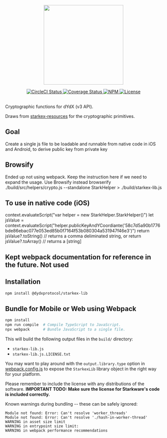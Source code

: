<p align='center'><img src='https://s3.amazonaws.com/dydx-assets/dydx_logo_black.svg' width='256' /></p>

<div align='center'>
  <a href='https://circleci.com/gh/dydxprotocol/workflows/starkex-lib/tree/master'>
    <img src='https://img.shields.io/circleci/project/github/dydxprotocol/starkex-lib.svg?token=446e78d103fea7b64b2e490215ce2a9669431c96' alt='CircleCI Status' />
  </a>
  <a href='https://coveralls.io/github/dydxprotocol/starkex-lib'>
    <img src='https://coveralls.io/repos/github/dydxprotocol/starkex-lib/badge.svg?t=xQcJRh' alt='Coverage Status' />
  </a>
  <a href='https://www.npmjs.com/package/@dydxprotocol/starkex-lib'>
    <img src='https://img.shields.io/npm/v/@dydxprotocol/starkex-lib.svg' alt='NPM'/>
  </a>
  <a href='https://github.com/dydxprotocol/starkex-lib/blob/master/LICENSE'>
    <img src='https://img.shields.io/github/license/dydxprotocol/starkex-lib.svg' alt='License' />
  </a>
</div>
<br>

Cryptographic functions for dYdX (v3 API).

Draws from [starkex-resources](https://github.com/starkware-libs/starkex-resources) for the cryptographic primitives.

## Goal

Create a single js file to be loadable and runnable from native code in iOS and Android, to derive public key from private key

## Browsify
Ended up not using webpack. Keep the instruction here if we need to expand the usage. Use Browsify instead
browserify ./build/src/helpers/crypto.js --standalone StarkHelper > ./build/starkex-lib.js

## To use in native code (iOS)
context.evaluateScript("var helper = new StarkHelper.StarkHelper()")
let jsValue = context.evaluateScript("helper.publicKeyAndYCoordiante('58c7d5a90b1776bde86ebac077e053ed85b0f7164f53b080304a531947f46e3')")
return jsValue?.toString() // returns a comma deliminated string, or
return jsValue?.toArray() // returns a [string]




## Kept webpack documentation for reference in the future. Not used
## Installation

```bash
npm install @dydxprotocol/starkex-lib
```

## Bundle for Mobile or Web using Webpack

```bash
npm install
npm run compile  # Compile TypeScript to JavaScript.
npx webpack      # Bundle JavaScript to a single file.
```

This will build the following output files in the `build/` directory:
* `starkex-lib.js`
* `starkex-lib.js.LICENSE.txt`


You may want to play around with the `output.library.type` option in [webpack.config.js](./webpack.config.js) to expose the `StarkexLib` library object in the right way for your platform.

Please remember to include the license with any distributions of the software. **IMPORTANT TODO: Make sure the license for Starkware's code is included correctly.**

Known warnings during bundling -- these can be safely ignored:

```
Module not found: Error: Can't resolve 'worker_threads'
Module not found: Error: Can't resolve './hash-in-worker-thread'
WARNING in asset size limit
WARNING in entrypoint size limit:
WARNING in webpack performance recommendations
```

